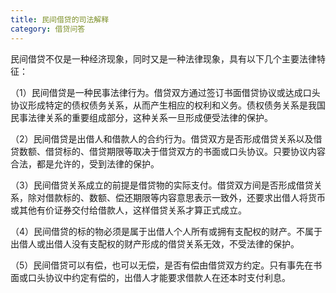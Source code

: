 ```yaml
---
title: 民间借贷的司法解释
category: 借贷问答
---
```


民间借贷不仅是一种经济现象，同时又是一种法律现象，具有以下几个主要法律特征：

（1）民间借贷是一种民事法律行为。借贷双方通过签订书面借贷协议或达成口头协议形成特定的债权债务关系，从而产生相应的权利和义务。债权债务关系是我国民事法律关系的重要组成部分，这种关系一旦形成便受法律的保护。

（2）民间借贷是出借人和借款人的合约行为。借贷双方是否形成借贷关系以及借贷数额、借贷标的、借贷期限等取决于借贷双方的书面或口头协议。只要协议内容合法，都是允许的，受到法律的保护。

（3）民间借贷关系成立的前提是借贷物的实际支付。借贷双方间是否形成借贷关系，除对借款标的、数额、偿还期限等内容意思表示一致外，还要求出借人将货币或其他有价证券交付给借款人，这样借贷关系才算正式成立。

（4）民间借贷的标的物必须是属于出借人个人所有或拥有支配权的财产。不属于出借人或出借人没有支配权的财产形成的借贷关系无效，不受法律的保护。

（5）民间借贷可以有偿，也可以无偿，是否有偿由借贷双方约定。只有事先在书面或口头协议中约定有偿的，出借人才能要求借款人在还本时支付利息。
